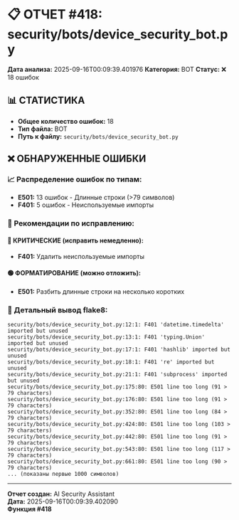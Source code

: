 # 📋 ОТЧЕТ #418: security/bots/device_security_bot.py

**Дата анализа:** 2025-09-16T00:09:39.401976
**Категория:** BOT
**Статус:** ❌ 18 ошибок

## 📊 СТАТИСТИКА

- **Общее количество ошибок:** 18
- **Тип файла:** BOT
- **Путь к файлу:** `security/bots/device_security_bot.py`

## ❌ ОБНАРУЖЕННЫЕ ОШИБКИ

### 📈 Распределение ошибок по типам:

- **E501:** 13 ошибок - Длинные строки (>79 символов)
- **F401:** 5 ошибок - Неиспользуемые импорты

### 🎯 Рекомендации по исправлению:

#### 🔴 КРИТИЧЕСКИЕ (исправить немедленно):
- **F401:** Удалить неиспользуемые импорты

#### 🟢 ФОРМАТИРОВАНИЕ (можно отложить):
- **E501:** Разбить длинные строки на несколько коротких

### 📝 Детальный вывод flake8:

```
security/bots/device_security_bot.py:12:1: F401 'datetime.timedelta' imported but unused
security/bots/device_security_bot.py:13:1: F401 'typing.Union' imported but unused
security/bots/device_security_bot.py:17:1: F401 'hashlib' imported but unused
security/bots/device_security_bot.py:18:1: F401 're' imported but unused
security/bots/device_security_bot.py:21:1: F401 'subprocess' imported but unused
security/bots/device_security_bot.py:175:80: E501 line too long (91 > 79 characters)
security/bots/device_security_bot.py:176:80: E501 line too long (91 > 79 characters)
security/bots/device_security_bot.py:352:80: E501 line too long (84 > 79 characters)
security/bots/device_security_bot.py:424:80: E501 line too long (103 > 79 characters)
security/bots/device_security_bot.py:442:80: E501 line too long (91 > 79 characters)
security/bots/device_security_bot.py:543:80: E501 line too long (117 > 79 characters)
security/bots/device_security_bot.py:661:80: E501 line too long (90 > 79 characters)
... (показаны первые 1000 символов)
```

---
**Отчет создан:** AI Security Assistant  
**Дата:** 2025-09-16T00:09:39.402090  
**Функция #418**
